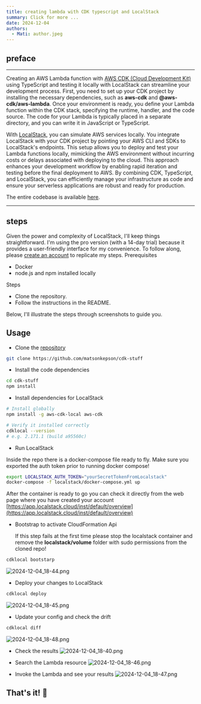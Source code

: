 ```yaml
---
title: creating lambda with CDK typescript and LocalStack
summary: Click for more ...
date: 2024-12-04
authors:
  - Mati: author.jpeg
---
```


## preface

---

Creating an AWS Lambda function with [AWS CDK (Cloud Development Kit)](https://aws.amazon.com/cdk/) using TypeScript and
testing it locally with LocalStack can streamline your development process. First, you need to set up your CDK project
by installing the necessary dependencies, such as **aws-cdk** and **@aws-cdk/aws-lambda**. Once your environment is
ready, you define your Lambda function within the CDK stack, specifying the runtime, handler, and the code source. The
code for your Lambda is typically placed in a separate directory, and you can write it in JavaScript or TypeScript.

With [LocalStack](https://www.localstack.cloud/), you can simulate AWS services locally. You integrate LocalStack with
your CDK project by pointing your AWS CLI and SDKs to LocalStack's endpoints. This setup allows you to deploy and test
your Lambda functions locally, mimicking the AWS environment without incurring costs or delays associated with deploying
to the cloud. This approach enhances your development workflow by enabling rapid iteration and testing before the final
deployment to AWS. By combining CDK, TypeScript, and LocalStack, you can efficiently manage your infrastructure as code
and ensure your serverless applications are robust and ready for production.

The entire codebase is available [here](https://github.com/matsonkepson/cdk-stuff).

---

## steps

Given the power and complexity of LocalStack, I'll keep things straightforward. I'm using the pro version (with a 14-day
trial) because it provides a user-friendly interface for my convenience. To follow along,
please [create an account](https://app.localstack.cloud/sign-up) to
replicate my steps.
Prerequisites

- Docker
- node.js and npm installed locally

Steps

- Clone the repository.
- Follow the instructions in the README.

Below, I'll illustrate the steps through screenshots to guide you.

## Usage

- Clone the [repository](https://github.com/matsonkepson/cdk-stuff)

```bash
git clone https://github.com/matsonkepson/cdk-stuff
```

- Install the code dependencies

```bash
cd cdk-stuff
npm install
```

- Install dependencies for LocalStack

```bash
# Install globally
npm install -g aws-cdk-local aws-cdk

# Verify it installed correctly
cdklocal --version
# e.g. 2.171.1 (build a95560c)
```

- Run LocalStack

Inside the repo there is a docker-compose file ready to fly.
Make sure you exported the auth token prior to running docker compose!

```bash
export LOCALSTACK_AUTH_TOKEN="yourSecretTokenFromLocalstack"
docker-compose -f localstack/docker-compose.yml up
```

After the container is ready to go you can check it directly from the web page where you have created your account
[https://app.localstack.cloud/inst/default/overview](https://app.localstack.cloud/inst/default/overview)

- Bootstrap to activate CloudFormation Api
  
  If this step fails at the first time please stop the localstack container and remove the
      **localstack/volume** folder with sudo permissions from the cloned repo!

```bash
cdklocal bootstarp
```

![2024-12-04_18-44.png](./2024-12-04_18-44.png)

- Deploy your changes to LocalStack
```bash
cdklocal deploy
```
![2024-12-04_18-45.png](./2024-12-04_18-45.png)


- Update your config and check the drift
```bash
cdklocal diff
```
![2024-12-04_18-48.png](./2024-12-04_18-48.png)

- Check the results
![2024-12-04_18-40.png](./2024-12-04_18-40.png)

- Search the Lambda resource
![2024-12-04_18-46.png](./2024-12-04_18-46.png)

- Invoke the Lambda and see your results
![2024-12-04_18-47.png](./2024-12-04_18-47.png)

## That's it! :tada:
